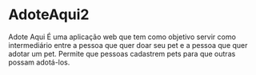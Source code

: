 # AdoteAqui2
Adote Aqui É uma aplicação web que tem como objetivo servir como intermediário entre a pessoa que quer doar seu pet e a pessoa que quer adotar um pet. Permite que pessoas cadastrem pets para que outras possam adotá-los. 
